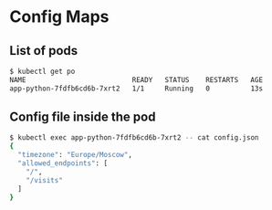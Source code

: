 # Config Maps

## List of pods

```bash
$ kubectl get po                       
NAME                          READY   STATUS    RESTARTS   AGE
app-python-7fdfb6cd6b-7xrt2   1/1     Running   0          13s
```

## Config file inside the pod

```bash
$ kubectl exec app-python-7fdfb6cd6b-7xrt2 -- cat config.json 
{
  "timezone": "Europe/Moscow",
  "allowed_endpoints": [
    "/",
    "/visits"
  ]
}
```
